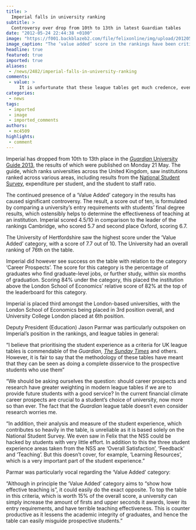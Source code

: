 ```yaml
---
title: >
  Imperial falls in university ranking
subtitle: >
  Controversy over drop from 10th to 13th in latest Guardian tables
date: "2012-05-24 22:44:38 +0100"
image: "https://f001.backblazeb2.com/file/felixonline/img/upload/201205242344-mc4509-jpdpe.jpg"
image_caption: "The ‘value added’ score in the rankings have been criticised by Jason Parmar"
headline: true
featured: true
imported: true
aliases:
 - /news/2482/imperial-falls-in-university-ranking
comments:
 - value: >
     It is unfortunate that these league tables get much credence, even the ones which rank us highly. The methodologies are all remarkably arbitrary, a consequence of trying to measure something qualitative and failing. <br> <br>As far as NSS goes, I suspect the College would do better if they focused a little less on running the College as a business, and putting business interests before student interests.,There's not much we can do about the value added score, but student satisfaction is an area that needs dramatic improvement.,#Jason Parmar <br> <br>Several people seem to be assuming the NSS is a perfect measure of student experience!? <br> <br>To clarify, it's absolutely unquestionable that the student experience at Imperial College needs to be radically improved. <br>We study at a "world-class university" and we deserve to be truly world-class in everything we do, not just research. <br>It was excellent to see the Rector set the number 1 priority of this academic year to improve the student experience. It resonated around the coll
categories:
 - news
tags:
 - imported
 - image
 - imported_comments
authors:
 - mc4509
highlights:
 - comment
---
```


Imperial has dropped from 10th to 13th place in the [_Guardian_ University Guide 2013](http://www.guardian.co.uk/education/universityguide), the results of which were published on Monday 21 May. The guide, which ranks universities across the United Kingdom, saw institutions ranked across various areas, including results from the [National Student Survey](http://www.thestudentsurvey.com/), expenditure per student, and the student to staff ratio.

The continued presence of a ‘Value Added’ category in the results has caused significant controversy. The result, a score out of ten, is formulated by comparing a university’s entry requirements with students’ final degree results, which ostensibly helps to determine the effectiveness of teaching at an institution. Imperial scored 4.5/10 in comparison to the leader of the rankings Cambridge, who scored 5.7 and second place Oxford, scoring 6.7.

The University of Hertfordshire saw the highest score under the ‘Value Added’ category, with a score of 7.7 out of 10. The University had an overall ranking of 76th on the table.

Imperial did however see success on the table with relation to the category ‘Career Prospects’. The score for this category is the percentage of graduates who find graduate-level jobs, or further study, within six months of graduation. Scoring 84% under the category, this placed the institution above the London School of Economics’ relative score of 82% at the top of the leaderboard for this category.

Imperial is placed third amongst the London-based universities, with the London School of Economics being placed in 3rd position overall, and University College London placed at 6th position.

Deputy President (Education) Jason Parmar was particularly outspoken on Imperial’s position in the rankings, and league tables in general:

“I believe that prioritising the student experience as a criteria for UK league tables is commendable of the _Guardian_, [_The Sunday Times_](http://www.timesplus.co.uk/sto/?login=false&url=http%3A%2F%2Fwww.thesundaytimes.co.uk%2Fsto%2FUniversity_Guide%2F) and others. However, it is fair to say that the methodology of these tables have meant that they can be seen as doing a complete disservice to the prospective students who use them”

“We should be asking ourselves the question: should career prospects and research have greater weighting in modern league tables if we are to provide future students with a good service? In the current financial climate career prospects are crucial to a student’s choice of university, now more so than ever. The fact that the _Guardian_ league table doesn’t even consider research worries me.

“In addition, their analysis and measure of the student experience, which contributes so heavily in the table, is unreliable as it is based solely on the National Student Survey. We even saw in Felix that the NSS could be hacked by students with very little effort. In addition to this the three student experience areas taken from the NSS are ‘Overall Satisfaction’, ‘Feedback’ and ‘Teaching’. But this doesn’t cover, for example, ‘Learning Resources’, which is a very important part of the student experience.”

Parmar was particularly vocal regarding the ‘Value Added’ category:

“Although in principle the ‘Value Added’ category aims to “show how effective teaching is”, it could easily do the exact opposite. To top the table in this criteria, which is worth 15% of the overall score, a university can simply increase the amount of firsts and upper seconds it awards, lower its entry requirements, and have terrible teaching effectiveness. This is counter productive as it lessens the academic integrity of graduates, and hence the table can easily misguide prospective students.”
